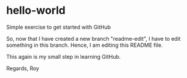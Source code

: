 hello-world
===========

Simple exercise to get started with GitHub

So, now that I have created a new branch "readme-edit", I have to edit something in this branch.
Hence, I am editing this README file.

This again is my small step in learning GitHub.

Regards,
Roy
